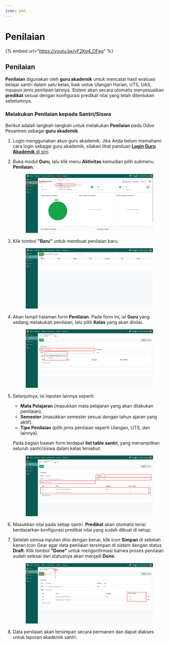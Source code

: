 ```yaml
---
icon: pen
---
```


# Penilaian

{% embed url="https://youtu.be/yF2Kq4_OFeg" %}

## Penilaian

**Penilaian** digunakan oleh **guru akademik** untuk mencatat hasil evaluasi belajar santri dalam satu kelas, baik untuk Ulangan Harian, UTS, UAS, maupun jenis penilaian lainnya. Sistem akan secara otomatis menyesuaikan **predikat** sesuai dengan konfigurasi predikat nilai yang telah ditentukan sebelumnya.

### Melakukan Penilaian kepada Santri/Siswa

Berikut adalah langkah-langkah untuk melakukan **Penilaian** pada Odoo Pesantren sebagai **guru akademik**.

1. Login menggunakan akun guru akademik. Jika Anda belum memahami cara login sebagai guru akademik, silakan lihat panduan [**Login Guru Akademik** di sini](../../../setup-and-konfigurasi/panduan-login/login-guru.md).
2.  Buka modul **Guru**, lalu klik menu **Aktivitas** kemudian pilih submenu **Penilaian**.

    <figure><img src="../../../.gitbook/assets/images-456.png" alt=""><figcaption></figcaption></figure>
3.  Klik tombol **"Baru"** untuk membuat penilaian baru.

    <figure><img src="../../../.gitbook/assets/images-457.png" alt=""><figcaption></figcaption></figure>


4.  Akan tampil halaman form **Penilaian**. Pada form ini, isi **Guru** yang sedang melakukan penilaian, lalu pilih **Kelas** yang akan dinilai.

    <figure><img src="../../../.gitbook/assets/images-458.png" alt=""><figcaption></figcaption></figure>


5.  Selanjutnya, isi inputan lainnya seperti:

    * **Mata Pelajaran** (masukkan mata pelajaran yang akan dilakukan penilaian).
    * **Semester** (masukkan semester sesuai dengan tahun ajaran yang aktif).
    * **Tipe Penilaian** (pilih jenis penilaian seperti Ulangan, UTS, dan lainnya).

    Pada bagian bawah form terdapat **list table santri**, yang menampilkan seluruh santri/siswa dalam kelas tersebut.

    <figure><img src="../../../.gitbook/assets/images-459.png" alt=""><figcaption></figcaption></figure>


6. Masukkan nilai pada setiap santri. **Predikat** akan otomatis terisi berdasarkan konfigurasi predikat nilai yang sudah dibuat di setup.&#x20;
7.  Setelah semua inputan diisi dengan benar, klik icon **Simpan** di sebelah kanan icon Gear agar data penilaian tersimpan di sistem dengan status **Draft**. Klik tombol **"Done"** untuk mengonfirmasi bahwa proses penilaian sudah selesai dan statusnya akan menjadi **Done**.

    <figure><img src="../../../.gitbook/assets/images-460.png" alt=""><figcaption></figcaption></figure>


8. Data penilaian akan tersimpan secara permanen dan dapat diakses untuk laporan akademik santri.
